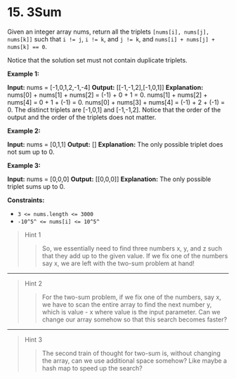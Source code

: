 # 15. 3Sum
Given an integer array nums, return all the triplets `[nums[i], nums[j], nums[k]]` such that `i != j`, `i != k`, and `j != k`, and `nums[i] + nums[j] + nums[k] == 0`.

Notice that the solution set must not contain duplicate triplets.

**Example 1:**

**Input:** nums = [-1,0,1,2,-1,-4]
**Output:** [[-1,-1,2],[-1,0,1]]
**Explanation:**
nums[0] + nums[1] + nums[2] = (-1) + 0 + 1 = 0.
nums[1] + nums[2] + nums[4] = 0 + 1 + (-1) = 0.
nums[0] + nums[3] + nums[4] = (-1) + 2 + (-1) = 0.
The distinct triplets are [-1,0,1] and [-1,-1,2].
Notice that the order of the output and the order of the triplets does not matter.

**Example 2:**

**Input:** nums = [0,1,1]
**Output:** []
**Explanation:** The only possible triplet does not sum up to 0.

**Example 3:**

**Input:** nums = [0,0,0]
**Output:** [[0,0,0]]
**Explanation:** The only possible triplet sums up to 0.

**Constraints:**

-   `3 <= nums.length <= 3000`
-   `-10^5^ <= nums[i] <= 10^5^`


> Hint 1
>> So, we essentially need to find three numbers x, y, and z such that they add up to the given value. If we fix one of the numbers say x, we are left with the two-sum problem at hand!
* * * * *

> Hint 2
>> For the two-sum problem, if we fix one of the numbers, say x, we have to scan the entire array to find the next number y, which is value - x where value is the input parameter. Can we change our array somehow so that this search becomes faster?
* * * * *

> Hint 3
>> The second train of thought for two-sum is, without changing the array, can we use additional space somehow? Like maybe a hash map to speed up the search?
